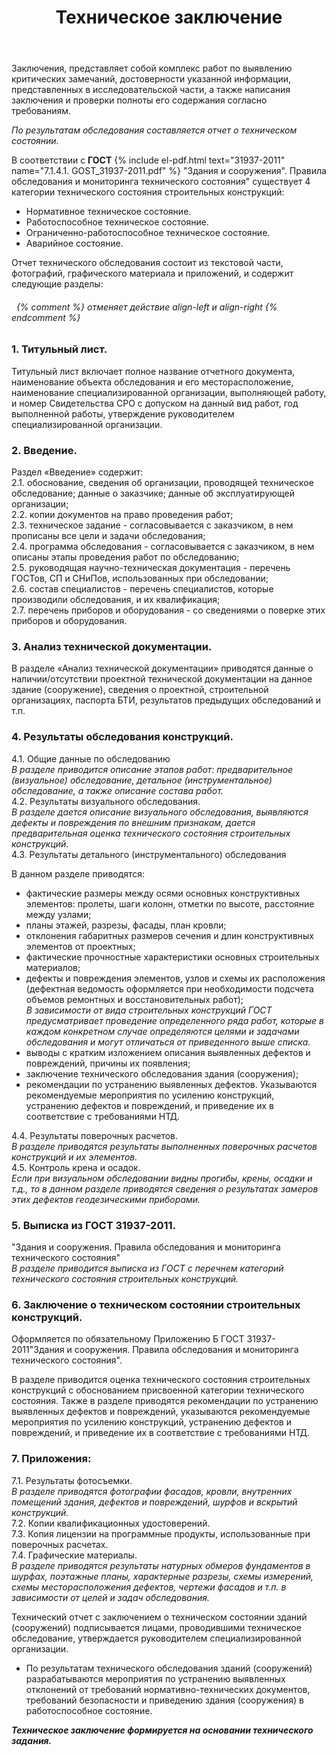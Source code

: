 ﻿---
title: Техническое заключение
cat: 1
sortid: 1.4
submenu: true
permalink: /техническое-заключение
---

Заключения, представляет собой комплекс работ по выявлению критических замечаний, достоверности указанной информации, представленных в исследовательской части, а также написания заключения и проверки полноты его содержания согласно требованиям.


_По результатам обследования составляется отчет о техническом состоянии._  

В соответствии с __ГОСТ__ {% include el-pdf.html text="31937-2011" name="7.1.4.1. GOST_31937-2011.pdf" %} "Здания и сооружения". Правила обследования и мониторинга технического состояния" существует 4 категории технического состояния строительных конструкций:
- Нормативное техническое состояние.
- Работоспособное техническое состояние.
- Ограниченно-работоспособное техническое состояние.
- Аварийное состояние.

Отчет технического обследования состоит из текстовой части, фотографий, графического материала и приложений, и содержит следующие разделы:

###### &nbsp; {% comment %} отменяет действие align-left и align-right {% endcomment %}
### **1. Титульный лист.**  

Титульный лист включает полное название отчетного документа, наименование объекта обследования и его месторасположение, наименование специализированной организации, выполняющей работу, и номер Свидетельства СРО с допуском на данный вид работ, год выполненной работы, утверждение руководителем специализированной организации.

### **2. Введение.**  

Раздел «Введение» содержит:     
 2.1. обоснование, сведения об организации, проводящей техническое обследование; данные о заказчике; данные об эксплуатирующей организации;    
 2.2. копии документов на право проведения работ;  
 2.3. техническое задание - согласовывается с заказчиком, в нем прописаны все цели и задачи обследования;  
 2.4. программа обследования - согласовывается с заказчиком, в нем описаны этапы проведения работ по обследованию;      
 2.5. руководящая научно-техническая документация - перечень ГОСТов, СП и СНиПов, использованных при обследовании;    
 2.6. состав специалистов - перечень специалистов, которые производили обследования, и их квалификация;    
 2.7. перечень приборов и оборудования - со сведениями о поверке этих приборов и оборудования.  
 
### **3. Анализ технической документации.** 

В разделе «Анализ технической документации» приводятся данные о наличии/отсутствии проектной технической документации на данное здание (сооружение), сведения о проектной, строительной организациях, паспорта БТИ, результатов предыдущих обследований и т.п.

### **4. Результаты обследования конструкций.**
   4.1. Общие данные по обследованию  
    *В разделе приводится описание этапов работ: предварительное (визуальное) обследование, детальное (инструментальное) обследование, а также описание состава работ.*  
    4.2. Результаты визуального обследования.    
    *В разделе дается описание визуального обследования, выявляются дефекты и повреждения по внешним признакам, дается предварительная оценка технического состояния строительных конструкций.*  
    4.3. Результаты детального (инструментального) обследования 
    
В данном разделе приводятся:
- фактические размеры между осями основных конструктивных элементов: пролеты, шаги колонн, отметки по высоте, расстояние между узлами;  
- планы этажей, разрезы, фасады, план кровли;  
- отклонения габаритных размеров сечения и длин конструктивных элементов от проектных;  
- фактические прочностные характеристики основных строительных материалов;  
- дефекты и повреждения элементов, узлов и схемы их расположения (дефектная ведомость оформляется при необходимости подсчета объемов ремонтных и восстановительных работ);  
        *В зависимости от вида строительных конструкций ГОСТ предусматривает проведение определенного ряда работ, которые в каждом конкретном случае определяются целями и задачами обследования и могут отличаться от приведенного выше списка.*  
- выводы с кратким изложением описания выявленных дефектов и повреждений, причины их появления;
- заключение технического обследования здания (сооружения);  
- рекомендации по устранению выявленных дефектов. Указываются рекомендуемые мероприятия по усилению конструкций, устранению дефектов и повреждений, и приведение их в соответствие с требованиями НТД.  

4.4. Результаты поверочных расчетов.    
*В разделе приводятся результаты выполненных поверочных расчетов конструкций и их элементов.*  
4.5. Контроль крена и осадок.    
*Если при визуальном обследовании видны прогибы, крены, осадки и т.д., то в данном разделе приводятся сведения о результатах замеров этих дефектов геодезическими приборами.*

### **5. Выписка из ГОСТ 31937-2011.**
"Здания и сооружения. Правила обследования и мониторинга технического состояния"  
*В разделе приводится выписка из ГОСТ с перечнем категорий технического состояния строительных конструкций.*

### **6. Заключение о техническом состоянии строительных конструкций.**

Оформляется по обязательному Приложению Б ГОСТ 31937-2011"Здания и сооружения. Правила обследования и мониторинга технического состояния". 

В разделе приводится оценка технического состояния строительных конструкций с обоснованием присвоенной категории технического состояния.
Также в разделе приводятся рекомендации по устранению выявленных дефектов и повреждений, указываются рекомендуемые мероприятия по усилению конструкций, устранению дефектов и повреждений, и приведение их в соответствие с требованиями НТД.

### **7. Приложения:**
   7.1. Результаты фотосъемки.   
    *В разделе приводятся фотографии фасадов, кровли, внутренних помещений здания, дефектов и повреждений, шурфов и вскрытий конструкций.*  
    7.2. Копии квалификационных удостоверений.  
    7.3. Копия лицензии на программные продукты, использованные при поверочных расчетах.  
    7.4. Графические материалы.  
    *В разделе приводятся результаты натурных обмеров фундаментов в шурфах, поэтажные планы, характерные разрезы, схемы измерений, схемы месторасположения дефектов, чертежи фасадов и т.п. в зависимости от целей и задач обследования.*

Технический отчет с заключением о техническом состоянии зданий (сооружений) подписывается лицами, проводившими техническое обследование, утверждается руководителем специализированной организации.

* По результатам технического обследования зданий (сооружений) разрабатываются мероприятия по устранению выявленных отклонений от требований нормативно-технических документов, требований безопасности и приведению здания (сооружения) в работоспособное состояние.


***Техническое заключение формируется на основании технического задания.***

